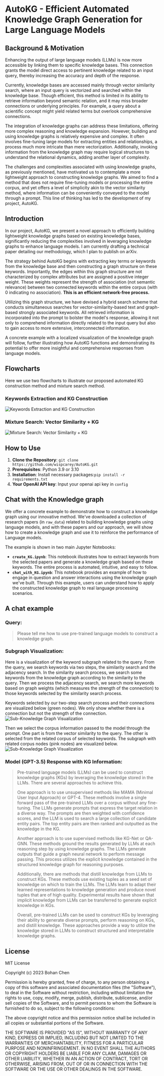 # AutoKG - Efficient Automated Knowledge Graph Generation for Large Language Models

## Background & Motivation
Enhancing the output of large language models (LLMs) is now more accessible by linking them to specific knowledge bases. 
This connection grants the model direct access to pertinent knowledge related to an input query, thereby increasing the 
accuracy and depth of the response.

Currently, knowledge bases are accessed mainly through vector similarity search, where an input query is vectorized and 
searched within the knowledge base. Though efficient, this method is limited in its ability to retrieve information beyond 
semantic relation, and it may miss broader connections or underlying principles. For example, a query about a scientific 
concept might yield related terms but overlook comprehensive connections.

The integration of knowledge graphs can address these limitations, offering more complex reasoning and knowledge expansion. 
However, building and using knowledge graphs is relatively expensive and complex. It often involves fine-tuning large 
models for extracting entities and relationships, a process much more intricate than mere vectorization. Additionally, 
invoking information from the knowledge graph may require logical structures to understand the relational dynamics, 
adding another layer of complexity. 

The challenges and complexities associated with using knowledge graphs, as previously mentioned, have motivated us to 
contemplate a more lightweight approach to constructing knowledge graphs. We aimed to find a method that does not require 
fine-tuning models or processing the entire corpus, and yet offers a level of simplicity akin to the vector similarity method, 
where information can be conveniently conveyed to the model through a prompt. This line of thinking has led to the 
development of my project, AutoKG.

## Introduction
In our project, AutoKG, we present a novel approach to efficiently building lightweight knowledge graphs based on existing knowledge bases, significantly reducing the complexities involved in leveraging knowledge graphs to enhance language models. I am currently drafting a technical paper detailing our methodology, which I plan to publish on arXiv.

The strategy behind AutoKG begins with extracting key terms or keywords from the knowledge base and then constructing a graph structure on these keywords. Importantly, the edges within this graph structure are not characterized by complex attributes but are assigned a positive integer weight. These weights represent the strength of association (not semantic relevance) between two connected keywords within the entire corpus (with 0 indicating no association). **This is an efficient network-free process.**

Utilizing this graph structure, we have devised a hybrid search scheme that conducts simultaneous searches for vector-similarity-based text and graph-based strongly associated keywords. All retrieved information is incorporated into the prompt to bolster the model's response, allowing it not only to comprehend information directly related to the input query but also to gain access to more extensive, interconnected information.

A concrete example with a localized visualization of the knowledge graph will follow, further illustrating how AutoKG functions and demonstrating its potential to offer more insightful and comprehensive responses from language models.

## Flowcharts
Here we use two flowcharts to illustrate our proposed automated KG construction method and mixture search method.
### Keywords Extraction and KG Construction
![Keywords Extraction and KG Construction](Flowchart1.jpg)
### Mixture Search: Vector Similarity + KG
![Mixture Search: Vector Similarity + KG](Flowchart2.jpg)


## How to Use
1. **Clone the Repository**: `git clone https://github.com/wispcarey/AutoKG.git`
2. **Prerequisites**: Python 3.9 or 3.10
3. **Installation**: Install necessary packages:`pip install -r requirements.txt`
4. **Your OpenAI API key**: Input your openai api key in `config`

## Chat with the Knowledge graph 
We offer a concrete example to demonstrate how to construct a 
knowledge graph using our innovative method. We've downloaded a collection of 
research papers (in `raw_data`) related to building knowledge graphs using language models, 
and with these papers and our approach, we will show how to create a knowledge graph and use 
it to reinforce the performance of Language models.

The example is shown in two main Jupyter Notebooks:
- **`create_KG.ipynb`**: This notebook illustrates how to extract keywords from the selected papers and generate a knowledge graph based on these keywords. The entire process is automated, intuitive, and easy to follow.
- **`chat_with_KG.ipynb`**: This notebook provides an example of how to engage in question and answer interactions using the knowledge graph we've built. Through this example, users can understand how to apply the constructed knowledge graph to real language processing scenarios.

## A chat example
### Query:
>Please tell me how to use pre-trained language models to construct a knowledge graph.

### Subgraph Visualization:
Here is a visualization of the keyword subgraph related to the query. From the query, we search keywords via two steps, 
the similarity search and the adjacency search. In the similarity search process, we search some keywords from the knowledge
graph according to the similarity to the query. Then we process the adjacency search, we search more keywords based on graph
weights (which measures the strength of the connection) to those keywords selected by the similarity search process.

Keywords selected by our two-step search process and their connections are visualized below (green nodes). We only show whether there 
is a connection but not the strength of the connection. 
![Sub-Knowledge Graph Visualization](KG_outputs/Subgraph_vis.png)

Then we select the corpus information passed to the model through the prompt. One part is from the vector similarity to the query.
The other is selected from the related corpus of selected keywords. The subgraph with related corpus nodes (pink nodes) are visualized below.
![Sub-Knowledge Graph Visualization](KG_outputs/Subgraph_vis_text.png)

### Model (GPT-3.5) Response with KG Information:

>Pre-trained language models (LLMs) can be used to construct knowledge graphs (KGs) by leveraging the knowledge stored in the LLMs. There are several approaches to achieve this.
>
>One approach is to use unsupervised methods like MAMA (Minimal User Input Approach) or GPT-4. These methods involve a single forward pass of the pre-trained LLMs over a corpus without any fine-tuning. The LLMs generate prompts that express the target relation in a diverse way. The prompts are then weighted with confidence scores, and the LLM is used to search a large collection of candidate entity pairs. The top entity pairs are then ranked and outputted as the knowledge in the KG.
>
>Another approach is to use supervised methods like KG-Net or QA-GNN. These methods ground the results generated by LLMs at each reasoning step by using knowledge graphs. The LLMs generate outputs that guide a graph neural network to perform message passing. This process utilizes the explicit knowledge contained in the structured knowledge graph for reasoning purposes.
>
>Additionally, there are methods that distill knowledge from LLMs to construct KGs. These methods use existing tuples as a seed set of knowledge on which to train the LLMs. The LLMs learn to adapt their learned representations to knowledge generation and produce novel tuples that are of high quality. Experimental results have shown that implicit knowledge from LLMs can be transferred to generate explicit knowledge in KGs.
>
>Overall, pre-trained LLMs can be used to construct KGs by leveraging their ability to generate diverse prompts, perform reasoning on KGs, and distill knowledge. These approaches provide a way to utilize the knowledge stored in LLMs to construct structured and interpretable knowledge graphs.
>
## License
MIT License

Copyright (c) 2023 Bohan Chen

Permission is hereby granted, free of charge, to any person obtaining a copy
of this software and associated documentation files (the "Software"), to deal
in the Software without restriction, including without limitation the rights
to use, copy, modify, merge, publish, distribute, sublicense, and/or sell
copies of the Software, and to permit persons to whom the Software is
furnished to do so, subject to the following conditions:

The above copyright notice and this permission notice shall be included in all
copies or substantial portions of the Software.

THE SOFTWARE IS PROVIDED "AS IS", WITHOUT WARRANTY OF ANY KIND, EXPRESS OR
IMPLIED, INCLUDING BUT NOT LIMITED TO THE WARRANTIES OF MERCHANTABILITY,
FITNESS FOR A PARTICULAR PURPOSE AND NONINFRINGEMENT. IN NO EVENT SHALL THE
AUTHORS OR COPYRIGHT HOLDERS BE LIABLE FOR ANY CLAIM, DAMAGES OR OTHER
LIABILITY, WHETHER IN AN ACTION OF CONTRACT, TORT OR OTHERWISE, ARISING FROM,
OUT OF OR IN CONNECTION WITH THE SOFTWARE OR THE USE OR OTHER DEALINGS IN THE
SOFTWARE.
